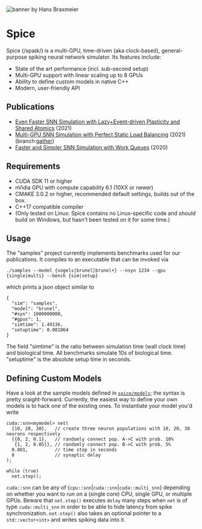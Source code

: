![banner by Hans Braxmeier](spices.jpg)

# Spice

Spice (/spaɪk/) is a multi-GPU, time-driven (aka clock-based), general-purpose spiking neural network simulator. Its features include:
- State of the art performance (incl. sub-second setup)
- Multi-GPU support with linear scaling up to 8 GPUs
- Ability to define custom models in native C++
- Modern, user-friendly API

## Publications
- [Even Faster SNN Simulation with Lazy+Event-driven Plasticity and Shared Atomics](https://bautembach.de/#hpec2021) (2021)
- [Multi-GPU SNN Simulation with Perfect Static Load Balancing](https://bautembach.de/#ijcnn2021) (2021) (branch:[gather](https://github.com/denniskb/spice/tree/gather))
- [Faster and Simpler SNN Simulation with Work Queues](https://bautembach.de/#ijcnn2020) (2020)

## Requirements
- CUDA SDK 11 or higher
- nVidia GPU with compute capability 6.1 (10XX or newer)
- CMAKE 3.0.2 or higher, recommended default settings, builds out of the box.
- C++17 compatible compiler
- (Only tested on Linux: Spice contains no Linux-specific code and *should* build on Windows, but hasn't been tested on it for some time.)

## Usage
The "samples" project currently implements benchmarks used for our publications. It compiles to an executable that can be invoked via
```
./samples --model {vogels|brunel|brunel+} --nsyn 1234 --gpu {single|multi} --bench {sim|setup}
```
which prints a json object similar to
```
{
  "sim": "samples",
  "model": "brunel",
  "#syn": 1000000000,
  "#gpus": 1,
  "simtime": 1.49136,
  "setuptime": 0.081864
}
```
The field "simtime" is the ratio between simulation time (wall clock time) and biological time. All benchmarks simulate 10s of biological time. "setuptime" is the absolute setup time in seconds.

## Defining Custom Models
Have a look at the sample models defined in [`spice/models`](https://github.com/denniskb/spice/tree/master/spice/models); the syntax is pretty sraight-forward. Currently, the easiest way to define your own models is to hack one of the existing ones. To instantiate your model you'd write
```
cuda::snn<mymodel> net(
  {10, 20, 30},   // create three neuron populations with 10, 20, 30 neurons respectively
  {{0, 2, 0.1},   // randomly connect pop. A->C with prob. 10%
   {1, 2, 0.05}}, // randomly connect pop. B->C with prob. 5%
  0.001,          // time step in seconds
  8               // synaptic delay
);

while (true)
  net.step();
```
`cuda::snn` can be any of {`cpu::snn`|`cuda::snn`|`cuda::multi_snn`} depending on whether you want to run on a (single core) CPU, single GPU, or multiple GPUs. Beware that `net.step()` executes `delay` many steps when `net` is of type `cuda::multi_snn` in order to be able to hide latency from spike synchronization. `net.step()` also takes an optional pointer to a `std::vector<int>` and writes spiking data into it.
